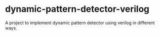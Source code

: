 # dynamic-pattern-detector-verilog
A project to implement dynamic pattern detector using verilog in different ways.
